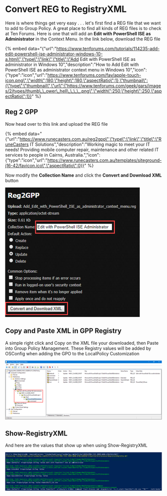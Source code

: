 # Convert REG to RegistryXML

Here is where things get very easy . . . let's first find a REG file that we want to add to Group Policy.  A great place to find all kinds of REG files is to check at Ten Forums.  Here is one that will add an **Edit with PowerShell ISE as Administrator** in the Context Menu.  In the link below, download the REG file

{% embed data="{\"url\":\"https://www.tenforums.com/tutorials/114235-add-edit-powershell-ise-administrator-windows-10-a.html\",\"type\":\"link\",\"title\":\"Add Edit with PowerShell ISE as administrator in Windows 10\",\"description\":\"How to Add Edit with PowerShell ISE as administrator context menu in Windows 10\",\"icon\":{\"type\":\"icon\",\"url\":\"https://www.tenforums.com/fav/apple-touch-icon.png\",\"width\":180,\"height\":180,\"aspectRatio\":1},\"thumbnail\":{\"type\":\"thumbnail\",\"url\":\"https://www.tenforums.com/geek/gars/images/2/types/thumb\_\_ower\_hell\_\_\_\_.png\",\"width\":250,\"height\":250,\"aspectRatio\":1}}" %}

## Reg 2 GPP

Now head over to this link and upload the REG file

{% embed data="{\"url\":\"https://www.runecasters.com.au/reg2gpp\",\"type\":\"link\",\"title\":\"RuneCasters IT Solutions\",\"description\":\"Working magic to meet your IT needs! Providing mobile computer repair, maintenance and other related IT services to people in Cairns, Australia.\",\"icon\":{\"type\":\"icon\",\"url\":\"https://www.runecasters.com.au/templates/siteground-j16-42/favicon.ico\",\"aspectRatio\":0}}" %}

Now modify the **Collection Name** and click the **Convert and Download XML** button

![](../../.gitbook/assets/2018-09-05_1-44-19.png)

## Copy and Paste XML in GPP Registry

A simple right click and Copy on the XML file your downloaded, then Paste into Group Policy Management.  These Registry values will be added by OSConfig when adding the GPO to the LocalPolicy Customization

![](../../.gitbook/assets/2018-09-05_1-47-47.png)

## Show-RegistryXML

And here are the values that show up when using Show-RegistryXML

![](../../.gitbook/assets/2018-09-05_1-49-59.png)



